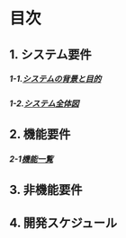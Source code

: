 # 目次
## 1. システム要件
##### 1-1.[システムの背景と目的](要件定義_システム要件.md)

##### 1-2.[システム全体図](システム全体図.md)

## 2. 機能要件
##### 2-1[機能一覧]()
## 3. 非機能要件

## 4. 開発スケジュール



